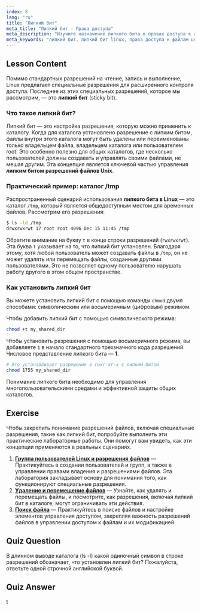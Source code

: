 ```yaml
---
index: 8
lang: "ru"
title: "Липкий бит"
meta_title: "Липкий бит - Права доступа"
meta_description: "Изучите назначение липкого бита в правах доступа к файлам Linux и Unix. Узнайте, как липкий бит защищает файлы в общих каталогах, таких как /tmp, и как установить его с помощью chmod."
meta_keywords: "липкий бит, липкий бит linux, права доступа к файлам unix липкий бит, chmod +t, каталог /tmp, права доступа к файлам, безопасность linux"
---
```


## Lesson Content

Помимо стандартных разрешений на чтение, запись и выполнение, Linux предлагает специальные разрешения для расширенного контроля доступа. Последнее из этих специальных разрешений, которое мы рассмотрим, — это **липкий бит** (sticky bit).

### Что такое липкий бит?

Липкий бит — это настройка разрешения, которую можно применить к каталогу. Когда для каталога установлено разрешение с липким битом, файлы внутри этого каталога могут быть удалены или переименованы только владельцем файла, владельцем каталога или пользователем root. Это особенно полезно для общих каталогов, где несколько пользователей должны создавать и управлять своими файлами, не мешая другим. Эта концепция является ключевой частью управления **липким битом разрешений файлов Unix**.

### Практический пример: каталог /tmp

Распространенный сценарий использования **липкого бита в Linux** — это каталог `/tmp`, который является общедоступным местом для временных файлов. Рассмотрим его разрешения:

```bash
$ ls -ld /tmp
drwxrwxrwt 17 root root 4096 Dec 15 11:45 /tmp
```

Обратите внимание на букву `t` в конце строки разрешений (`rwxrwxrwt`). Эта буква `t` указывает на то, что липкий бит установлен. Благодаря этому, хотя любой пользователь может создавать файлы в `/tmp`, он не может удалять или перемещать файлы, созданные другими пользователями. Это не позволяет одному пользователю нарушать работу другого в этом общем пространстве.

### Как установить липкий бит

Вы можете установить липкий бит с помощью команды `chmod` двумя способами: символическим или восьмеричным (цифровым) режимом.

Чтобы добавить липкий бит с помощью символического режима:

```bash
chmod +t my_shared_dir
```

Чтобы установить разрешения с помощью восьмеричного режима, вы добавляете `1` в начало стандартного трехзначного кода разрешений. Числовое представление липкого бита — **1**.

```bash
# Это устанавливает разрешения в rwxr-xr-x с липким битом
chmod 1755 my_shared_dir
```

Понимание липкого бита необходимо для управления многопользовательскими средами и эффективной защиты общих каталогов.

## Exercise

Чтобы закрепить понимание разрешений файлов, включая специальные разрешения, такие как липкий бит, попробуйте выполнить эти практические лабораторные работы. Они помогут вам увидеть, как эти концепции применяются в реальных сценариях.

1. **[Группа пользователей Linux и разрешения файлов](https://labex.io/ru/labs/linux-linux-user-group-and-file-permissions-18002)** — Практикуйтесь в создании пользователей и групп, а также в управлении правами владения и разрешениями файлов. Эта лаборатория закладывает основу для понимания того, как функционируют специальные разрешения.
2. **[Удаление и перемещение файлов](https://labex.io/ru/labs/linux-delete-and-move-files-7777)** — Узнайте, как удалять и перемещать файлы, и посмотрите, как разрешения, включая липкий бит в каталоге, могут ограничивать эти действия.
3. **[Поиск файла](https://labex.io/ru/labs/linux-find-a-file-17993)** — Практикуйтесь в поиске файлов и настройке элементов управления доступом, закрепляя важность разрешений файлов в управлении доступом к файлам и их модификацией.

## Quiz Question

В длинном выводе каталога (ls -l) какой одиночный символ в строке разрешений обозначает, что установлен липкий бит? Пожалуйста, ответьте одной строчной английской буквой.

## Quiz Answer

t
